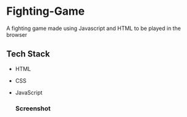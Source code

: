 # Fighting-Game
A fighting game made using Javascript and HTML to be played in the browser

## Tech Stack
- HTML
- CSS
- JavaScript

  ### Screenshot
